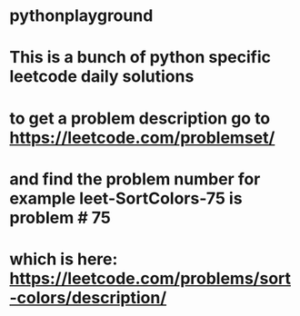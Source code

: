 # pythonplayground

# This is a bunch of python specific leetcode daily solutions

# to get a problem description go to https://leetcode.com/problemset/
# and find the problem number for example leet-SortColors-75 is problem # 75
# which is here: https://leetcode.com/problems/sort-colors/description/